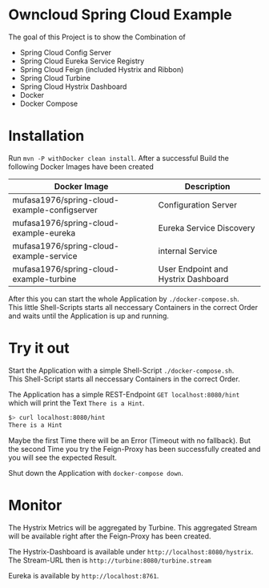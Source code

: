 # Owncloud Spring Cloud Example
The goal of this Project is to show the Combination of
* Spring Cloud Config Server
* Spring Cloud Eureka Service Registry
* Spring Cloud Feign (included Hystrix and Ribbon)
* Spring Cloud Turbine
* Spring Cloud Hystrix Dashboard
* Docker
* Docker Compose

# Installation
Run ``mvn -P withDocker clean install``. After a successful Build the following
Docker Images have been created

| Docker Image                                 | Description                         |
| -------------------------------------------- | ----------------------------------- |
| mufasa1976/spring-cloud-example-configserver | Configuration Server                |
| mufasa1976/spring-cloud-example-eureka       | Eureka Service Discovery            |
| mufasa1976/spring-cloud-example-service      | internal Service                    |
| mufasa1976/spring-cloud-example-turbine      | User Endpoint and Hystrix Dashboard |

After this you can start the whole Application by ``./docker-compose.sh``. \
This little Shell-Scripts starts all neccessary Containers in the correct
Order and waits until the Application is up and running.

# Try it out
Start the Application with a simple Shell-Script ``./docker-compose.sh``. \
This Shell-Script starts all neccessary Containers in the correct Order.

The Application has a simple REST-Endpoint ``GET localhost:8080/hint`` which
will print the Text ``There is a Hint``.

```bash
$> curl localhost:8080/hint
There is a Hint
```
Maybe the first Time there will be an Error (Timeout with no fallback).
But the second Time you try the Feign-Proxy has been successfully created
and you will see the expected Result.

Shut down the Application with ``docker-compose down``.

# Monitor
The Hystrix Metrics will be aggregated by Turbine. This aggregated Stream
will be available right after the Feign-Proxy has been created.

The Hystrix-Dashboard is available under ``http://localhost:8080/hystrix``. \
The Stream-URL then is ``http://turbine:8080/turbine.stream``

Eureka is available by ``http://localhost:8761``.
